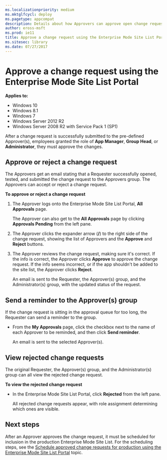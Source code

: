 ```yaml
---
ms.localizationpriority: medium
ms.mktglfcycl: deploy
ms.pagetype: appcompat
description: Details about how Approvers can approve open change requests in the Enterprise Mode Site List Portal.
author: eross-msft
ms.prod: ie11
title: Approve a change request using the Enterprise Mode Site List Portal (Internet Explorer 11 for IT Pros)
ms.sitesec: library
ms.date: 07/27/2017
---
```


# Approve a change request using the Enterprise Mode Site List Portal

**Applies to:**

-   Windows 10
-   Windows 8.1
-   Windows 7
-   Windows Server 2012 R2
-   Windows Server 2008 R2 with Service Pack 1 (SP1)

After a change request is successfully submitted to the pre-defined Approver(s), employees granted the role of **App Manager**, **Group Head**, or **Administrator**, they must approve the changes.

## Approve or reject a change request
The Approvers get an email stating that a Requester successfully opened, tested, and submitted the change request to the Approvers group. The Approvers can accept or reject a change request.

**To approve or reject a change request**
1. The Approver logs onto the Enterprise Mode Site List Portal, **All Approvals** page.

   The Approver can also get to the **All Approvals** page by clicking **Approvals Pending** from the left pane.

2. The Approver clicks the expander arrow (**\/**) to the right side of the change request, showing the list of Approvers and the **Approve** and **Reject** buttons.

3. The Approver reviews the change request, making sure it's correct. If the info is correct, the Approver clicks **Approve** to approve the change request. If the info seems incorrect, or if the app shouldn't be added to the site list, the Approver clicks **Reject**.

   An email is sent to the Requester, the Approver(s) group, and the Administrator(s) group, with the updated status of the request.


## Send a reminder to the Approver(s) group
If the change request is sitting in the approval queue for too long, the Requester can send a reminder to the group.

- From the **My Approvals** page, click the checkbox next to the name of each Approver to be reminded, and then click **Send reminder**.

  An email is sent to the selected Approver(s).


## View rejected change requests
The original Requester, the Approver(s) group, and the Administrator(s) group can all view the rejected change request.

**To view the rejected change request**

- In the Enterprise Mode Site List Portal, click **Rejected** from the left pane.

   All rejected change requests appear, with role assignment determining which ones are visible.


## Next steps
After an Approver approves the change request, it must be scheduled for inclusion in the production Enterprise Mode Site List. For the scheduling steps, see the [Schedule approved change requests for production using the Enterprise Mode Site List Portal](schedule-production-change-enterprise-mode-portal.md) topic.